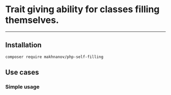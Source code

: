 # Trait giving ability for classes filling themselves.
___

Installation
-
```shell
composer require makhnanov/php-self-filling
```

## Use cases
### Simple usage
